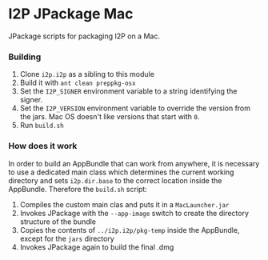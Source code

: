 # I2P JPackage Mac

JPackage scripts for packaging I2P on a Mac.

### Building

1. Clone `i2p.i2p` as a sibling to this module
1. Build it with `ant clean preppkg-osx`
1. Set the `I2P_SIGNER` environment variable to a string identifying the signer.
1. Set the `I2P_VERSION` environment variable to override the version from the jars.  Mac OS doesn't like versions that start with `0`.
1. Run `build.sh`

### How does it work

In order to build an AppBundle that can work from anywhere, it is necessary to use a dedicated main class which determines the current working directory and sets `i2p.dir.base` to the correct location inside the AppBundle.  Therefore the `build.sh` script:

1. Compiles the custom main clas and puts it in a `MacLauncher.jar`
1. Invokes JPackage with the `--app-image` switch to create the directory structure of the bundle
1. Copies the contents of `../i2p.i2p/pkg-temp` inside the AppBundle, except for the `jars` directory
1. Invokes JPackage again to build the final .dmg
